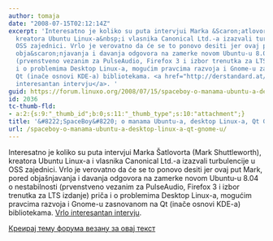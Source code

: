 ```yaml
---
author: tomaja
date: "2008-07-15T02:12:14Z"
excerpt: 'Interesatno je koliko su puta intervjui Marka &Scaron;atlovorta (Mark Shuttleworth),
  kreatora Ubuntu Linux-a&nbsp;i vlasnika Canonical Ltd.-a izazvali turbulencije u
  OSS zajednici. Vrlo je verovatno da će se to ponovo desiti jer ovaj put Mark, pored
  obja&scaron;njavanja i davanja odgovora na zamerke novom Ubuntu-u 8.04 o nestabilnosti
  (prvenstveno vezanim za PulseAudio, Firefox 3 i izbor trenutka za LTS izdanje) priča
  i o problemima Desktop Linux-a, mogućim pravcima razvoja i Gnome-u zasnovanom na
  Qt (inače osnovi KDE-a) bibliotekama. <a href="http://derstandard.at/?url=/?id=3413801">Vrlo
  interesantan intervju</a>. '
guid: https://forum.linuxo.org/2008/07/15/spaceboy-o-manama-ubuntu-a-desktop-linux-a-qt-gnome-u/
id: 2036
tc-thumb-fld:
- a:2:{s:9:"_thumb_id";b:0;s:11:"_thumb_type";s:10:"attachment";}
title: '&#8222;SpaceBoy&#8220; o manama Ubuntu-a, desktop Linux-a, Qt Gnome-u,&#8230;'
url: /spaceboy-o-manama-ubuntu-a-desktop-linux-a-qt-gnome-u/
---
```

Interesatno je koliko su puta intervjui Marka &Scaron;atlovorta (Mark Shuttleworth), kreatora Ubuntu Linux-a&nbsp;i vlasnika Canonical Ltd.-a izazvali turbulencije u OSS zajednici. Vrlo je verovatno da će se to ponovo desiti jer ovaj put Mark, pored obja&scaron;njavanja i davanja odgovora na zamerke novom Ubuntu-u 8.04 o nestabilnosti (prvenstveno vezanim za PulseAudio, Firefox 3 i izbor trenutka za LTS izdanje) priča i o problemima Desktop Linux-a, mogućim pravcima razvoja i Gnome-u zasnovanom na Qt (inače osnovi KDE-a) bibliotekama. [Vrlo interesantan intervju](http://derstandard.at/?url=/?id=3413801). <!--break-->

[Креирај тему форума везану за овај текст](https://linuxo.org/nova-tema-na-forumu/?se_pid=2036)